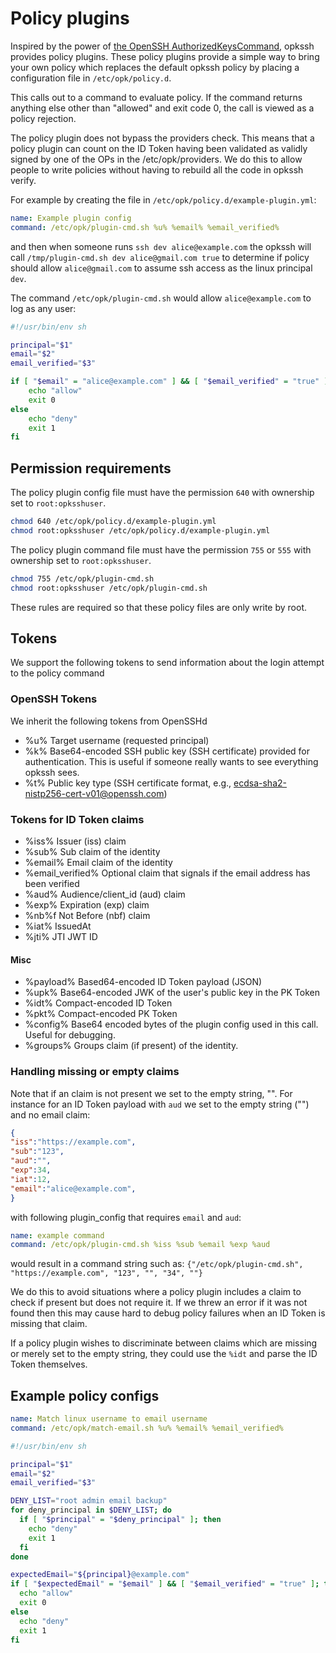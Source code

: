 # Policy plugins

Inspired by the power of [the OpenSSH AuthorizedKeysCommand](https://man.openbsd.org/sshd_config.5#AuthorizedKeysCommand), opkssh provides policy plugins.
These policy plugins provide a simple way to bring your own policy which replaces the default opkssh policy by placing a configuration file in `/etc/opk/policy.d`.

This calls out to a command to evaluate policy. If the command returns anything else other than "allowed" and exit code 0, the call is viewed as a policy rejection.

The policy plugin does not bypass the providers check. This means that a policy plugin can count on the ID Token having been validated as validly signed by one of the OPs in the /etc/opk/providers. We do this to allow people to write policies without having to rebuild all the code in opkssh verify.

For example by creating the file in `/etc/opk/policy.d/example-plugin.yml`:

```yml
name: Example plugin config
command: /etc/opk/plugin-cmd.sh %u% %email% %email_verified%
```

and then when someone runs `ssh dev alice@example.com` the opkssh will call `/tmp/plugin-cmd.sh dev alice@gmail.com true` to determine if policy should allow `alice@gmail.com` to assume ssh access as the linux principal `dev`.

The command `/etc/opk/plugin-cmd.sh` would allow `alice@example.com` to log as any user:

```bash
#!/usr/bin/env sh

principal="$1"
email="$2"
email_verified="$3"

if [ "$email" = "alice@example.com" ] && [ "$email_verified" = "true" ]; then
    echo "allow"
    exit 0
else 
    echo "deny"
    exit 1
fi
```

## Permission requirements

The policy plugin config file must have the permission `640` with ownership set to `root:opksshuser`.

```bash
chmod 640 /etc/opk/policy.d/example-plugin.yml
chmod root:opksshuser /etc/opk/policy.d/example-plugin.yml
```

The policy plugin command file must have the permission `755` or `555` with ownership set to `root:opksshuser`.

```bash
chmod 755 /etc/opk/plugin-cmd.sh
chmod root:opksshuser /etc/opk/plugin-cmd.sh
```

These rules are required so that these policy files are only write by root.

## Tokens

We support the following tokens to send information about the login attempt to the policy command

### OpenSSH Tokens

We inherit the following tokens from OpenSSHd

- %u% Target username (requested principal)
- %k% Base64-encoded SSH public key (SSH certificate) provided for authentication. This is useful if someone really wants to see everything opkssh sees.
- %t% Public key type (SSH certificate format, e.g., [ecdsa-sha2-nistp256-cert-v01@openssh.com](mailto:ecdsa-sha2-nistp256-cert-v01@openssh.com))

### Tokens for ID Token claims

- %iss% Issuer (iss) claim
- %sub% Sub claim of the identity
- %email% Email claim of the identity
- %email_verified% Optional claim that signals if the email address has been verified 
- %aud% Audience/client_id (aud) claim
- %exp% Expiration (exp) claim
- %nb%f Not Before (nbf) claim
- %iat% IssuedAt
- %jti% JTI JWT ID

#### Misc

- %payload% Based64-encoded ID Token payload (JSON)
- %upk% Base64-encoded JWK of the user's public key in the PK Token
- %idt% Compact-encoded ID Token
- %pkt% Compact-encoded PK Token
- %config% Base64 encoded bytes of the plugin config used in this call. Useful for debugging.
- %groups% Groups claim (if present) of the identity.

### Handling missing or empty claims

Note that if an claim is not present we set to the empty string, "". For instance for an ID Token payload with `aud` we set to the empty string ("") and no email claim:

```json
{
"iss":"https://example.com",
"sub":"123",
"aud":"",
"exp":34,
"iat":12,
"email":"alice@example.com",
}
```

with following plugin_config that requires `email` and `aud`:

```yml
name: example command
command: /etc/opk/plugin-cmd.sh %iss %sub %email %exp %aud
```

would result in a command string such as: `{"/etc/opk/plugin-cmd.sh", "https://example.com", "123", "", "34", ""}`

We do this to avoid situations where a policy plugin includes a claim to check if present but does not require it. If we threw an error if it was not found then this may cause hard to debug policy failures when an ID Token is missing that claim.

If a policy plugin wishes to discriminate between claims which are missing or merely set to the empty string, they could use the `%idt` and parse the ID Token themselves. 

## Example policy configs

```yml
name: Match linux username to email username
command: /etc/opk/match-email.sh %u% %email% %email_verified%
```

```bash
#!/usr/bin/env sh

principal="$1"
email="$2"
email_verified="$3"

DENY_LIST="root admin email backup"
for deny_principal in $DENY_LIST; do
  if [ "$principal" = "$deny_principal" ]; then
    echo "deny"
    exit 1
  fi
done

expectedEmail="${principal}@example.com"
if [ "$expectedEmail" = "$email" ] && [ "$email_verified" = "true" ]; then
  echo "allow"
  exit 0
else
  echo "deny"
  exit 1
fi
```
